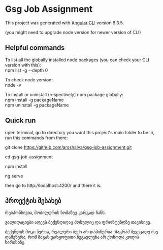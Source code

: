 # Gsg Job Assignment

This project was generated with [Angular CLI](https://github.com/angular/angular-cli) version 8.3.5.

(you might need to upgrade node version for newer version of CLI)

## Helpful commands

To list all the globally installed node packages (you can check your CLI version with this):
<br/>npm list -g --depth 0

To check node version:
<br/>node -v

To install or uninstall (respectively) npm package globally:
<br/>npm install -g packageName
<br/>npm uninstall -g packageName

## Quick run

open terminal, go to directory you want this project's main folder to be in, run this commands from there:

git clone https://github.com/aroshalva/gsg-job-assignment.git

cd gsg-job-assignment

npm install

ng serve

then go to http://localhost:4200/ and there it is.

## პროექტის შესახებ

რესპონსივია, მობილურის ზომაზეც კარგად ჩანს.

ვალიდაციები ადევს ბექენდიდაც მოსულიც და ფრონტენდზე თავისივე.

ბექენდის მოკი წერია, რეალური ბექი არ დამიწერია. მაგრამ შევეცადე ისე დამეწერა,
რომ მაგას უარყოფითი ზეგავლენა არ ქონოდა კოდის ხარისხზე.

